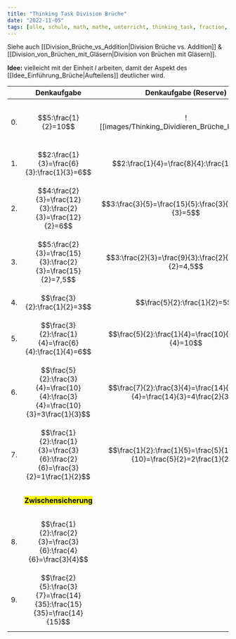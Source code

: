 ```yaml
---
title: "Thinking Task Division Brüche"
date: "2022-11-05"
tags: [alle, schule, math, mathe, unterricht, thinking_task, fraction, bruch, bruchrechnung, division, glas, aufteilen]
---
```


Siehe auch [[Division_Brüche_vs_Addition|Division Brüche vs. Addition]] & [[Division_von_Brüchen_mit_Gläsern|Division von Brüchen mit Gläsern]].

**Idee:** vielleicht mit der Einheit $l$ arbeiten, damit der Aspekt des [[Idee_Einführung_Brüche|Aufteilens]] deutlicher wird.

|     |                                  Denkaufgabe                                   |                             Denkaufgabe (Reserve)                              | Kommentar                                                                                                                                                                                                                                                                                                          |
| --- |:------------------------------------------------------------------------------:|:------------------------------------------------------------------------------:| ------------------------------------------------------------------------------------------------------------------------------------------------------------------------------------------------------------------------------------------------------------------------------------------------------------------ |
| 0.  |                              $$5:\frac{1}{2}=10$$                              |               ![[images/Thinking_Dividieren_Brüche_Kuchen.png]]                | Geschichte: Du hast auf deiner Geburtstagsfeier 5 Liter Limo. In die Gläser der Gäste passen immer 0,5 Liter. Wie viele Gläser kannst du füllen? *(Es geht im Ergebnis um die Anzahl der gefüllten Gläser, NICHT um Liter.)* Hier ist die Vorstellung des Aufteilens wichtig: Wie oft passen 0,5 Liter in 5 Liter? |
| 1.  |                  $$2:\frac{1}{3}=\frac{6}{3}:\frac{1}{3}=6$$                   |                  $$2:\frac{1}{4}=\frac{8}{4}:\frac{1}{4}=8$$                   | Natürliche Zahl durch Stammbruch                                                                                                                                                                                                                                                                                   |
| 2.  |           $$4:\frac{2}{3}=\frac{12}{3}:\frac{2}{3}=\frac{12}{2}=6$$            |           $$3:\frac{3}{5}=\frac{15}{5}:\frac{3}{5}=\frac{15}{3}=5$$            | Natürliche Zahl durch Nicht-Stammbruch                                                                                                                                                                                                                                                                             |
| 3.  |          $$5:\frac{2}{3}=\frac{15}{3}:\frac{2}{3}=\frac{15}{2}=7,5$$           |           $$3:\frac{2}{3}=\frac{9}{3}:\frac{2}{3}=\frac{9}{2}=4,5$$            | Wie 2. nur das Ergebnis ist keine ganze Zahl.                                                                                                                                                                                                                                                                      |
| 4.  |                         $$\frac{3}{2}:\frac{1}{2}=3$$                          |                         $$\frac{5}{2}:\frac{1}{2}=5$$                          | Bruch durch Stammbruch mit gleichem Nenner                                                                                                                                                                                                                                                                         |
| 5.  |             $$\frac{3}{2}:\frac{1}{4}=\frac{6}{4}:\frac{1}{4}=6$$              |            $$\frac{5}{2}:\frac{1}{4}=\frac{10}{4}:\frac{1}{4}=10$$             | Wie 4. nur Nenner des 2. Bruchs ist ein Vielfaches vom Nenner des 1. Bruchs                                                                                                                                                                                                                                        |
| 6.  | $$\frac{5}{2}:\frac{3}{4}=\frac{10}{4}:\frac{3}{4}=\frac{10}{3}=3\frac{1}{3}$$ | $$\frac{7}{2}:\frac{3}{4}=\frac{14}{4}:\frac{3}{4}=\frac{14}{3}=4\frac{2}{3}$$ | Wie 5. nur Ergebnisse sind Brüche                                                                                                                                                                                                                                                                                  |
| 7.  |  $$\frac{1}{2}:\frac{1}{3}=\frac{3}{6}:\frac{2}{6}=\frac{3}{2}=1\frac{1}{2}$$  | $$\frac{1}{2}:\frac{1}{5}=\frac{5}{10}:\frac{2}{10}=\frac{5}{2}=2\frac{1}{2}$$ | Stammbrüche teilerfremd                                                                                                                                                                                                                                                                                            |
|     |                       <mark>**Zwischensicherung**</mark>                       |                                                                                | Wenn alle bei 7. sind, Trick mit [[Division_Brüche_warum_mit_Kehrwert_multiplizieren\|Kehrbruch]] multiplizieren wird zusammen anhand von Beispielen erarbeitet                                                                                                                                                                                                           |
| 8.  |        $$\frac{1}{2}:\frac{2}{3}=\frac{3}{6}:\frac{4}{6}=\frac{3}{4}$$         |                                                                                | Teilerfremd, nicht nur Stammbrüche                                                                                                                                                                                                                                                                                 |
| 9.  |     $$\frac{2}{5}:\frac{3}{7}=\frac{14}{35}:\frac{15}{35}=\frac{14}{15}$$      |                                                                                | Krasse Zahlen                                                                                                                                                                                                                                                                                                      |
